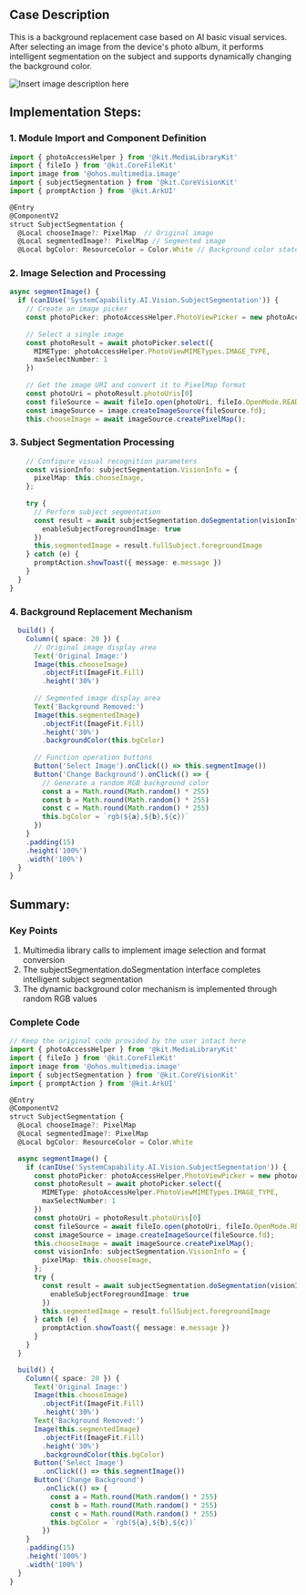 ## Case Description
This is a background replacement case based on AI basic visual services. After selecting an image from the device's photo album, it performs intelligent segmentation on the subject and supports dynamically changing the background color.

![Insert image description here](https://i-blog.csdnimg.cn/direct/03f6abcd8e93452f8611b79f4664aa63.png)

## Implementation Steps:
### 1. Module Import and Component Definition
```typescript
import { photoAccessHelper } from '@kit.MediaLibraryKit'
import { fileIo } from '@kit.CoreFileKit'
import image from '@ohos.multimedia.image'
import { subjectSegmentation } from '@kit.CoreVisionKit'
import { promptAction } from '@kit.ArkUI'

@Entry
@ComponentV2
struct SubjectSegmentation {
  @Local chooseImage?: PixelMap  // Original image
  @Local segmentedImage?: PixelMap // Segmented image
  @Local bgColor: ResourceColor = Color.White // Background color state
```

### 2. Image Selection and Processing
```typescript
async segmentImage() {
  if (canIUse('SystemCapability.AI.Vision.SubjectSegmentation')) {
    // Create an image picker
    const photoPicker: photoAccessHelper.PhotoViewPicker = new photoAccessHelper.PhotoViewPicker();
    
    // Select a single image
    const photoResult = await photoPicker.select({
      MIMEType: photoAccessHelper.PhotoViewMIMETypes.IMAGE_TYPE,
      maxSelectNumber: 1
    })
    
    // Get the image URI and convert it to PixelMap format
    const photoUri = photoResult.photoUris[0]
    const fileSource = await fileIo.open(photoUri, fileIo.OpenMode.READ_ONLY);
    const imageSource = image.createImageSource(fileSource.fd);
    this.chooseImage = await imageSource.createPixelMap();
```

### 3. Subject Segmentation Processing
```typescript
    // Configure visual recognition parameters
    const visionInfo: subjectSegmentation.VisionInfo = {
      pixelMap: this.chooseImage,
    };
    
    try {
      // Perform subject segmentation
      const result = await subjectSegmentation.doSegmentation(visionInfo, {
        enableSubjectForegroundImage: true
      })
      this.segmentedImage = result.fullSubject.foregroundImage
    } catch (e) {
      promptAction.showToast({ message: e.message })
    }
  }
}
```

### 4. Background Replacement Mechanism
```typescript
  build() {
    Column({ space: 20 }) {
      // Original image display area
      Text('Original Image:')
      Image(this.chooseImage)
        .objectFit(ImageFit.Fill)
        .height('30%')
      
      // Segmented image display area
      Text('Background Removed:')
      Image(this.segmentedImage)
        .objectFit(ImageFit.Fill)
        .height('30%')
        .backgroundColor(this.bgColor)
      
      // Function operation buttons
      Button('Select Image').onClick(() => this.segmentImage())
      Button('Change Background').onClick(() => {
        // Generate a random RGB background color
        const a = Math.round(Math.random() * 255)
        const b = Math.round(Math.random() * 255)
        const c = Math.round(Math.random() * 255)
        this.bgColor = `rgb(${a},${b},${c})`
      })
    }
    .padding(15)
    .height('100%')
    .width('100%')
  }
}
```

## Summary:
### Key Points
1. Multimedia library calls to implement image selection and format conversion
2. The subjectSegmentation.doSegmentation interface completes intelligent subject segmentation
3. The dynamic background color mechanism is implemented through random RGB values

### Complete Code
```typescript
// Keep the original code provided by the user intact here
import { photoAccessHelper } from '@kit.MediaLibraryKit'
import { fileIo } from '@kit.CoreFileKit'
import image from '@ohos.multimedia.image'
import { subjectSegmentation } from '@kit.CoreVisionKit'
import { promptAction } from '@kit.ArkUI'

@Entry
@ComponentV2
struct SubjectSegmentation {
  @Local chooseImage?: PixelMap
  @Local segmentedImage?: PixelMap
  @Local bgColor: ResourceColor = Color.White

  async segmentImage() {
    if (canIUse('SystemCapability.AI.Vision.SubjectSegmentation')) {
      const photoPicker: photoAccessHelper.PhotoViewPicker = new photoAccessHelper.PhotoViewPicker();
      const photoResult = await photoPicker.select({
        MIMEType: photoAccessHelper.PhotoViewMIMETypes.IMAGE_TYPE,
        maxSelectNumber: 1
      })
      const photoUri = photoResult.photoUris[0]
      const fileSource = await fileIo.open(photoUri, fileIo.OpenMode.READ_ONLY);
      const imageSource = image.createImageSource(fileSource.fd);
      this.chooseImage = await imageSource.createPixelMap();
      const visionInfo: subjectSegmentation.VisionInfo = {
        pixelMap: this.chooseImage,
      };
      try {
        const result = await subjectSegmentation.doSegmentation(visionInfo, {
          enableSubjectForegroundImage: true
        })
        this.segmentedImage = result.fullSubject.foregroundImage
      } catch (e) {
        promptAction.showToast({ message: e.message })
      }
    }
  }

  build() {
    Column({ space: 20 }) {
      Text('Original Image:')
      Image(this.chooseImage)
        .objectFit(ImageFit.Fill)
        .height('30%')
      Text('Background Removed:')
      Image(this.segmentedImage)
        .objectFit(ImageFit.Fill)
        .height('30%')
        .backgroundColor(this.bgColor)
      Button('Select Image')
        .onClick(() => this.segmentImage())
      Button('Change Background')
        .onClick(() => {
          const a = Math.round(Math.random() * 255)
          const b = Math.round(Math.random() * 255)
          const c = Math.round(Math.random() * 255)
          this.bgColor = `rgb(${a},${b},${c})`
        })
    }
    .padding(15)
    .height('100%')
    .width('100%')
  }
}
```